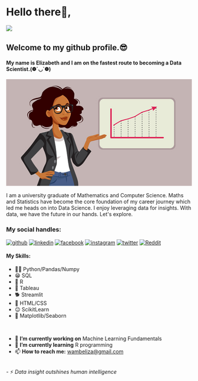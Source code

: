 # Hello there👋,
![](https://komarev.com/ghpvc/?username=Magguire)

## Welcome to my github profile.😎

####  My name is Elizabeth and I am on the fastest route to becoming a Data Scientist.(❁´◡`❁)


![I am on the fastest route to becoming a certified Data Scientist.](https://github.com/Magguire/Magguire/blob/main/woman3.jpg)

I am a university graduate of Mathematics and Computer Science. Maths and Statistics have become the core foundation of my career journey which led me heads on into Data Science. I enjoy leveraging data for insights. With data, we have the future in our hands. Let's explore.


### My social handles:
[<img src='https://cdn.jsdelivr.net/npm/simple-icons@3.0.1/icons/github.svg' alt='github' height='40'>](https://github.com/Magguire)   [<img src='https://cdn.jsdelivr.net/npm/simple-icons@3.0.1/icons/linkedin.svg' alt='linkedin' height='40'>](https://www.linkedin.com/in/www.linkedin.com/in/elizabeth-kihungi-dataeverywhere/)  [<img src='https://cdn.jsdelivr.net/npm/simple-icons@3.0.1/icons/facebook.svg' alt='facebook' height='40'>](https://www.facebook.com/ElizabethKihungi)  [<img src='https://cdn.jsdelivr.net/npm/simple-icons@3.0.1/icons/instagram.svg' alt='instagram' height='40'>](https://www.instagram.com/https://www.instagram.com/lizkihungi//)  [<img src='https://cdn.jsdelivr.net/npm/simple-icons@3.0.1/icons/twitter.svg' alt='twitter' height='40'>](https://twitter.com/LKihungi)  [<img src='https://cdn.jsdelivr.net/npm/simple-icons@3.0.1/icons/reddit.svg' alt='Reddit' height='40'>](https://www.reddit.com/user/Liz360)


#### My Skills: 
* 🐕‍🦺 Python/Pandas/Numpy                          
* 😁 SQL
* 🤗 R
* 🐴 Tableau
* 🐕 Streamlit
* 🐇 HTML/CSS
* 😉 ScikitLearn
* 🤩 Matplotlib/Seaborn

<br>

- 🔭 <b>I’m currently working on</b> Machine Learning Fundamentals  
- 🌱 <b>I’m currently learning</b> R programming 
- 📫 <b>How to reach me:</b> wambeliza@gmail.com 

<br>
- ⚡ <i>Data insight outshines human intelligence</i> 


       


